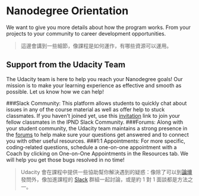 # Nanodegree Orientation

We want to give you more details about how the program works. From your projects to your community to career development opportunities.
>這邊會講到一些細節，像課程是如何運作，有哪些資源可以運用。

## Support from the Udacity Team
The Udacity team is here to help you reach your Nanodegree goals! Our mission is to make your learning experience as effective and smooth as possible. Let us know how we can help!

###Slack Community: 
This platform allows students to quickly chat about issues in any of the course material as well as offer help to stuck classmates. If you haven't joined yet, use this [invitation](https://ipnd-slack.udacity.com) link to join your fellow classmates in the IPND Slack Community.
###Forums: 
Along with your student community, the Udacity team maintains a strong presence in the [forums](https://discussions.udacity.com) to help make sure your questions get answered and to connect you with other useful resources.
###1:1 Appointments: 
For more specific, coding-related questions, schedule a one-on-one appointment with a Coach by clicking on One-on-One Appointments in the Resources tab. We will help you get those bugs resolved in no time!

>Udacity 會在課程中提供一些協助幫你解決遇到的疑惑：像除了可以到[論壇](https://discussions.udacity.com)發問外，像加進課程的 [Slack](https://ipnd-slack.udacity.com) 群組一起討論，或是約 1 對 1 面談都是方法之一。